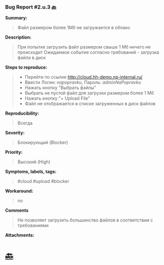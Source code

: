 ### Bug Report #2.u.3 [🔙](../solutions/solution_2.md)
**Summary:**
> Файл размером более 1Мб не загружается в облако  

**Description:**
> При попытке загрузить файл размером свыше 1 Мб ничего не происходит
> Ожидаемое событие согласно требований - загрузка файла в диск

**Steps to reproduce:**
> - Перейти по ссылке http://cloud.hh-demo.np-internal.ru/
> - Ввести Логин: *napopravku*, Пароль: *adminNaPopravku* 
> - Нажать кнопку "Выбрать файлы"
> - Выбрать не пустой файл для загрузки размером более 1 Мб
> - Нажать кнопку "+ Upload File"
> - Файл не отображается в списке загруженных в диск файлов


**Reproducibility:**
> Всегда
> 
**Severity:**
> Блокирующий (Blocker)  
> 
**Priority:**
> Высокий (High)
> 
**Symptoms, labels, tags:**
> #cloud #upload #blocker
> 
**Workaround:**
> no
> 
**Comments**
> Не позволяет загрузить большинство файлов в соответствии с требованиями

**Attachments:**

# [🔙](../solutions/solution_2.md)